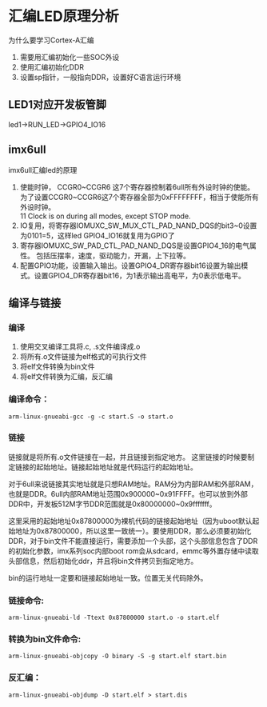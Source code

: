 # 汇编LED原理分析

为什么要学习Cortex-A汇编
1. 需要用汇编初始化一些SOC外设
2. 使用汇编初始化DDR
3. 设置sp指针，一般指向DDR，设置好C语言运行环境

## LED1对应开发板管脚

led1->RUN_LED->GPIO4_IO16

## imx6ull

imx6ull汇编led的原理

1. 使能时钟， CCGR0~CCGR6 这7个寄存器控制着6ull所有外设时钟的使能。为了设置CCGR0~CCGR6这7个寄存器全部为0xFFFFFFFF，相当于使能所有外设时钟。  
11 Clock is on during all modes, except STOP mode.
2. IO复用，将寄存器IOMUXC_SW_MUX_CTL_PAD_NAND_DQS的bit3~0设置为0101=5，这样led GPIO4_IO16就复用为GPIO了
3. 寄存器IOMUXC_SW_PAD_CTL_PAD_NAND_DQS是设置GPIO4_16的电气属性。
包括压摆率，速度，驱动能力，开漏，上下拉等。
4. 配置GPIO功能，设置输入输出。设置GPIO4_DR寄存器bit16设置为输出模式。设置GPIO4_DR寄存器bit16，为1表示输出高电平，为0表示低电平。

## 编译与链接

### 编译

1. 使用交叉编译工具将.c, .s文件编译成.o
2. 将所有.o文件链接为elf格式的可执行文件
3. 将elf文件转换为bin文件
4. 将elf文件转换为汇编，反汇编

### 编译命令：  
`arm-linux-gnueabi-gcc -g -c start.S -o start.o`

### 链接

链接就是将所有.o文件链接在一起，并且链接到指定地方。 这里链接的时候要制定链接的起始地址。链接起始地址就是代码运行的起始地址。

对于6ull来说链接其实地址就是只想RAM地址。RAM分为内部RAM和外部RAM，也就是DDR。6ull内部RAM地址范围0x900000~0x91FFFF。也可以放到外部DDR中，开发板512M字节DDR范围就是0x80000000~0x9fffffff。

这里采用的起始地址0x87800000为裸机代码的链接起始地址（因为uboot默认起始地址为0x87800000，所以这里一致统一）。要使用DDR，那么必须要初始化DDR，对于bin文件不能直接运行，需要添加一个头部，这个头部信息包含了DDR的初始化参数，imx系列soc内部boot rom会从sdcard，emmc等外置存储中读取头部信息，然后初始化ddr，并且将bin文件拷贝到指定地方。

bin的运行地址一定要和链接起始地址一致。位置无关代码除外。

### 链接命令:   

`arm-linux-gnueabi-ld -Ttext 0x87800000 start.o -o start.elf`

### 转换为bin文件命令:

`arm-linux-gnueabi-objcopy -O binary -S -g start.elf start.bin`

### 反汇编：

`arm-linux-gnueabi-objdump -D start.elf > start.dis`
